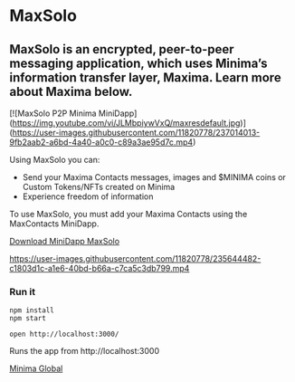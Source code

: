 # MaxSolo
MaxSolo is an encrypted, peer-to-peer messaging application, which uses Minima’s information transfer layer, Maxima. Learn more about Maxima below.
---
[![MaxSolo P2P Minima MiniDapp]
(https://img.youtube.com/vi/JLMbpiywVxQ/maxresdefault.jpg)]
(https://user-images.githubusercontent.com/11820778/237014013-9fb2aab2-a6bd-4a40-a0c0-c89a3ae95d7c.mp4)

Using MaxSolo you can:

- Send your Maxima Contacts messages, images and $MINIMA coins or Custom Tokens/NFTs created on Minima
- Experience freedom of information

To use MaxSolo, you must add your Maxima Contacts using the MaxContacts MiniDapp.

[Download MiniDapp MaxSolo](https://minidapps.minima.global/)

https://user-images.githubusercontent.com/11820778/235644482-c1803d1c-a1e6-40bd-b66a-c7ca5c3db799.mp4

### Run it

    npm install
    npm start

    open http://localhost:3000/

Runs the app from http://localhost:3000

[Minima Global](http://www.minima.global/)
